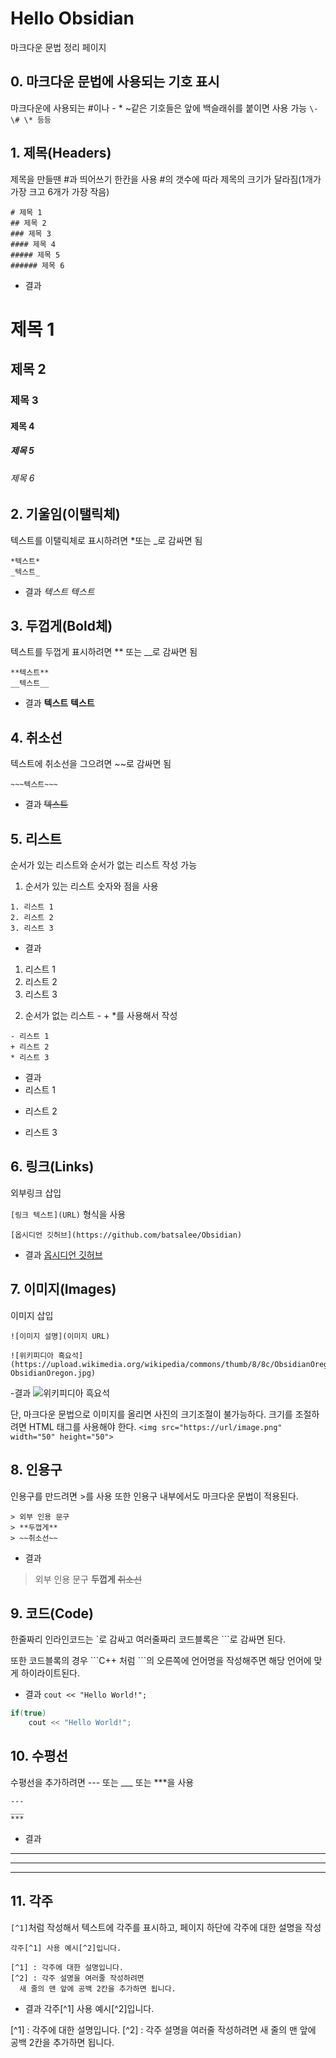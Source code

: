 # Hello Obsidian

마크다운 문법 정리 페이지

## 0. 마크다운 문법에 사용되는 기호 표시

마크다운에 사용되는 \#이나 \- \* \~같은 기호들은
앞에 백슬래쉬를 붙이면 사용 가능
`\- \# \* 등등`


## 1. 제목(Headers)

제목을 만들땐 \#과 띄어쓰기 한칸을 사용
\#의 갯수에 따라 제목의 크기가 달라짐(1개가 가장 크고 6개가 가장 작음)
```
# 제목 1
## 제목 2
### 제목 3
#### 제목 4
##### 제목 5
###### 제목 6
```
- 결과
# 제목 1
## 제목 2
### 제목 3
#### 제목 4
##### 제목 5
###### 제목 6


## 2. 기울임(이탤릭체)

텍스트를 이탤릭체로 표시하려면 \*또는 \_로 감싸면 됨
```
*텍스트*
_텍스트_
```
- 결과
*텍스트*
_텍스트_

## 3. 두껍게(Bold체)

텍스트를 두껍게 표시하려면 \*\* 또는 \_\_로 감싸면 됨
```
**텍스트**
__텍스트__
```
- 결과 
**텍스트**
__텍스트__


## 4. 취소선

텍스트에 취소선을 그으려면 \~\~로 감싸면 됨
```
~~~텍스트~~~
```
- 결과
~~텍스트~~


## 5. 리스트

순서가 있는 리스트와 순서가 없는 리스트 작성 가능

1) 순서가 있는 리스트
숫자와 점을 사용
```
1. 리스트 1
2. 리스트 2
3. 리스트 3
```
- 결과
1. 리스트 1
2. 리스트 2
3. 리스트 3

2) 순서가 없는 리스트
\- \+ \*를 사용해서 작성
```
- 리스트 1
+ 리스트 2
* 리스트 3
```
- 결과
- 리스트 1
+ 리스트 2
* 리스트 3


## 6. 링크(Links)

외부링크 삽입

`[링크 텍스트](URL)` 형식을 사용
```
[옵시디언 깃허브](https://github.com/batsalee/Obsidian)
```
- 결과
[옵시디언 깃허브](https://github.com/batsalee/Obsidian)


## 7. 이미지(Images)

이미지 삽입

`![이미지 설명](이미지 URL)`
```
![위키피디아 흑요석](https://upload.wikimedia.org/wikipedia/commons/thumb/8/8c/ObsidianOregon.jpg/360px-ObsidianOregon.jpg)
```
-결과
![위키피디아 흑요석](https://upload.wikimedia.org/wikipedia/commons/thumb/8/8c/ObsidianOregon.jpg/360px-ObsidianOregon.jpg)

단, 마크다운 문법으로 이미지를 올리면 사진의 크기조절이 불가능하다.
크기를 조절하려면 HTML 태그를 사용해야 한다.
`<img src="https://url/image.png" width="50" height="50">`


## 8. 인용구

인용구를 만드려면 \>를 사용
또한 인용구 내부에서도 마크다운 문법이 적용된다.
```
> 외부 인용 문구
> **두껍게**
> ~~취소선~~
```
- 결과
> 외부 인용 문구
> **두껍게**
> ~~취소선~~


## 9. 코드(Code)

한줄짜리 인라인코드는 \`로 감싸고
여러줄짜리 코드블록은 \`\`\`로 감싸면 된다.

또한 코드블록의 경우 \`\`\`C++ 처럼 \`\`\`의 오른쪽에 언어명을 작성해주면
해당 언어에 맞게 하이라이트된다.

- 결과
`cout << "Hello World!";`

``` C++
if(true)
	cout << "Hello World!";
```


## 10. 수평선

수평선을 추가하려면 \-\-\- 또는 \_\_\_ 또는 \*\*\*을 사용
```
---
___
***
```
- 결과
---
___
***


## 11. 각주

`[^1]`처럼 작성해서 텍스트에 각주를 표시하고, 페이지 하단에 각주에 대한 설명을 작성
```
각주[^1] 사용 예시[^2]입니다.

[^1] : 각주에 대한 설명입니다.
[^2] : 각주 설명을 여러줄 작성하려면
  새 줄의 맨 앞에 공백 2칸을 추가하면 됩니다.
```
- 결과
각주[^1] 사용 예시[^2]입니다.

[^1] : 각주에 대한 설명입니다.
[^2] : 각주 설명을 여러줄 작성하려면
  새 줄의 맨 앞에 공백 2칸을 추가하면 됩니다.

